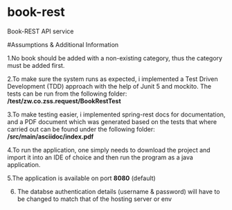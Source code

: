 # book-rest
Book-REST API service

#Assumptions & Additional Information

1.No book should be added with a non-existing category, thus the category must be added first.

2.To make sure the system runs as expected, i implemented a Test Driven Development (TDD) approach with the help of Junit 5 and mockito. The tests can be run from the following folder: **/test/zw.co.zss.request/BookRestTest**

3.To make testing easier, i implemented spring-rest docs for documentation, and a PDF document which was generated based on the tests that where carried out can be found under the following folder: **/src/main/asciidoc/index.pdf**

4.To run the application, one simply needs to download the project and import it into an IDE of choice and then run the program as a java application.

5.The application is available on port **8080** (default)

6. The databse authentication details (username & password) will have to be changed to match that of the hosting server or env


